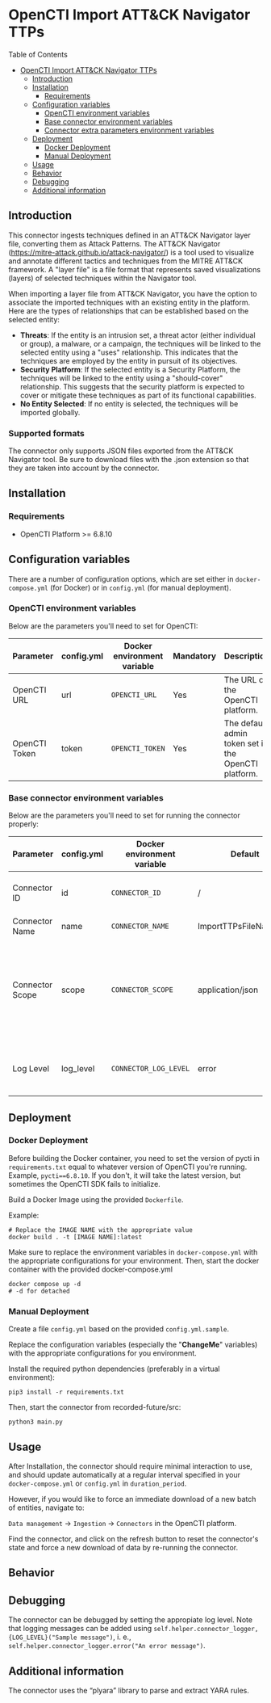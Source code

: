 # OpenCTI Import ATT&CK Navigator TTPs


Table of Contents

- [OpenCTI Import ATT&CK Navigator TTPs](#opencti-internal-import-yara-connector)
    - [Introduction](#introduction)
    - [Installation](#installation)
        - [Requirements](#requirements)
    - [Configuration variables](#configuration-variables)
        - [OpenCTI environment variables](#opencti-environment-variables)
        - [Base connector environment variables](#base-connector-environment-variables)
        - [Connector extra parameters environment variables](#connector-extra-parameters-environment-variables)
    - [Deployment](#deployment)
        - [Docker Deployment](#docker-deployment)
        - [Manual Deployment](#manual-deployment)
    - [Usage](#usage)
    - [Behavior](#behavior)
    - [Debugging](#debugging)
    - [Additional information](#additional-information)

## Introduction

This connector ingests techniques defined in an ATT&CK Navigator layer file, converting them as Attack Patterns.
The ATT&CK Navigator (https://mitre-attack.github.io/attack-navigator/) is a tool used to visualize and annotate different tactics and techniques from the MITRE ATT&CK framework. 
A "layer file" is a file format that represents saved visualizations (layers) of selected techniques within the Navigator tool.

When importing a layer file from ATT&CK Navigator, you have the option to associate the imported techniques with an existing entity in the platform. Here are the types of relationships that can be established based on the selected entity:

- **Threats**: If the entity is an intrusion set, a threat actor (either individual or group), a malware, or a campaign, the techniques will be linked to the selected entity using a "uses" relationship. This indicates that the techniques are employed by the entity in pursuit of its objectives.
- **Security Platform**: If the selected entity is a Security Platform, the techniques will be linked to the entity using a "should-cover" relationship. This suggests that the security platform is expected to cover or mitigate these techniques as part of its functional capabilities.
- **No Entity Selected**: If no entity is selected, the techniques will be imported globally.

### Supported formats

The connector only supports JSON files exported from the ATT&CK Navigator tool. 
Be sure to download files with the .json extension so that they are taken into account by the connector.

## Installation

### Requirements

- OpenCTI Platform >= 6.8.10

## Configuration variables

There are a number of configuration options, which are set either in `docker-compose.yml` (for Docker) or
in `config.yml` (for manual deployment).

### OpenCTI environment variables

Below are the parameters you'll need to set for OpenCTI:

| Parameter     | config.yml | Docker environment variable | Mandatory | Description                                          |
|---------------|------------|-----------------------------|-----------|------------------------------------------------------|
| OpenCTI URL   | url        | `OPENCTI_URL`               | Yes       | The URL of the OpenCTI platform.                     |
| OpenCTI Token | token      | `OPENCTI_TOKEN`             | Yes       | The default admin token set in the OpenCTI platform. |

### Base connector environment variables

Below are the parameters you'll need to set for running the connector properly:

| Parameter       | config.yml | Docker environment variable | Default                 | Mandatory | Description                                                                                                                                             |
|-----------------|------------|-----------------------------|-------------------------|-----------|---------------------------------------------------------------------------------------------------------------------------------------------------------|
| Connector ID    | id         | `CONNECTOR_ID`              | /                       | Yes       | A unique `UUIDv4` identifier for this connector instance.                                                                                               |
| Connector Name  | name       | `CONNECTOR_NAME`            | ImportTTPsFileNavigator | Yes       | Name of the connector.                                                                                                                                  |
| Connector Scope | scope      | `CONNECTOR_SCOPE`           | application/json        | Yes       | The scope or type of data the connector is importing, either a MIME type or Stix Object. <br/>This connector support only "application/json" file type. |
| Log Level       | log_level  | `CONNECTOR_LOG_LEVEL`       | error                   | Yes       | Determines the verbosity of the logs. Options are `debug`, `info`, `warn`, or `error`.                                                                  |


## Deployment

### Docker Deployment

Before building the Docker container, you need to set the version of pycti in `requirements.txt` equal to whatever
version of OpenCTI you're running. Example, `pycti==6.8.10`. If you don't, it will take the latest version, but
sometimes the OpenCTI SDK fails to initialize.

Build a Docker Image using the provided `Dockerfile`.

Example:

```shell
# Replace the IMAGE NAME with the appropriate value
docker build . -t [IMAGE NAME]:latest
```

Make sure to replace the environment variables in `docker-compose.yml` with the appropriate configurations for your
environment. Then, start the docker container with the provided docker-compose.yml

```shell
docker compose up -d
# -d for detached
```

### Manual Deployment

Create a file `config.yml` based on the provided `config.yml.sample`.

Replace the configuration variables (especially the "**ChangeMe**" variables) with the appropriate configurations for
you environment.

Install the required python dependencies (preferably in a virtual environment):

```shell
pip3 install -r requirements.txt
```

Then, start the connector from recorded-future/src:

```shell
python3 main.py
```

## Usage

After Installation, the connector should require minimal interaction to use, and should update automatically at a
regular interval specified in your `docker-compose.yml` or `config.yml` in `duration_period`.

However, if you would like to force an immediate download of a new batch of entities, navigate to:

`Data management` -> `Ingestion` -> `Connectors` in the OpenCTI platform.

Find the connector, and click on the refresh button to reset the connector's state and force a new
download of data by re-running the connector.

## Behavior

<!--
Describe how the connector functions:
* What data is ingested, updated, or modified
* Important considerations for users when utilizing this connector
* Additional relevant details
-->

## Debugging

The connector can be debugged by setting the appropiate log level.
Note that logging messages can be added using `self.helper.connector_logger,{LOG_LEVEL}("Sample message")`, i.
e., `self.helper.connector_logger.error("An error message")`.

<!-- Any additional information to help future users debug and report detailed issues concerning this connector -->

## Additional information

The connector uses the “plyara” library to parse and extract YARA rules.
